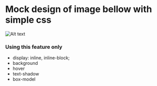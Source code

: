 # Mock design of image bellow with simple css

![Alt text](mock.jepg)

### Using this feature only
* display: inline, inline-block;
* background
* hover
* text-shadow
* box-model